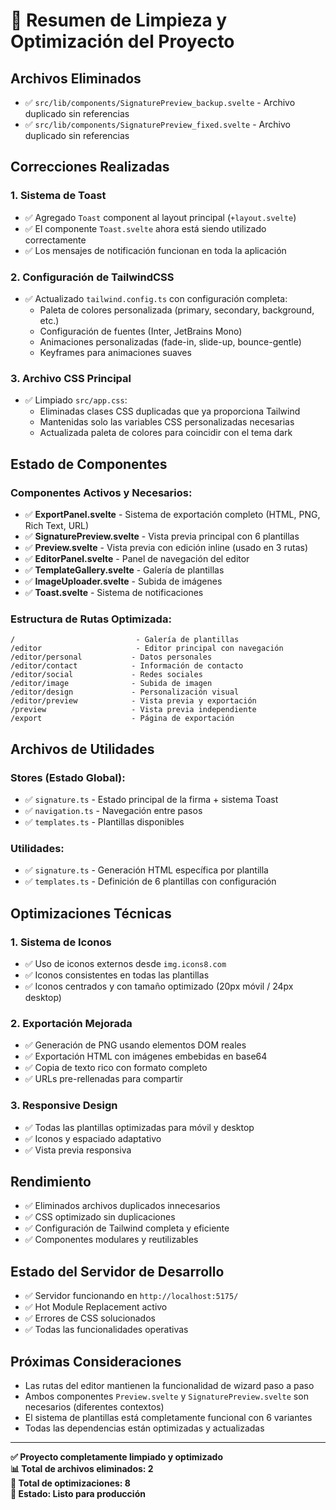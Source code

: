 # 🧹 Resumen de Limpieza y Optimización del Proyecto

## Archivos Eliminados
- ✅ `src/lib/components/SignaturePreview_backup.svelte` - Archivo duplicado sin referencias
- ✅ `src/lib/components/SignaturePreview_fixed.svelte` - Archivo duplicado sin referencias

## Correcciones Realizadas

### 1. Sistema de Toast
- ✅ Agregado `Toast` component al layout principal (`+layout.svelte`)
- ✅ El componente `Toast.svelte` ahora está siendo utilizado correctamente
- ✅ Los mensajes de notificación funcionan en toda la aplicación

### 2. Configuración de TailwindCSS
- ✅ Actualizado `tailwind.config.ts` con configuración completa:
  - Paleta de colores personalizada (primary, secondary, background, etc.)
  - Configuración de fuentes (Inter, JetBrains Mono)
  - Animaciones personalizadas (fade-in, slide-up, bounce-gentle)
  - Keyframes para animaciones suaves

### 3. Archivo CSS Principal
- ✅ Limpiado `src/app.css`:
  - Eliminadas clases CSS duplicadas que ya proporciona Tailwind
  - Mantenidas solo las variables CSS personalizadas necesarias
  - Actualizada paleta de colores para coincidir con el tema dark

## Estado de Componentes

### Componentes Activos y Necesarios:
- ✅ **ExportPanel.svelte** - Sistema de exportación completo (HTML, PNG, Rich Text, URL)
- ✅ **SignaturePreview.svelte** - Vista previa principal con 6 plantillas
- ✅ **Preview.svelte** - Vista previa con edición inline (usado en 3 rutas)
- ✅ **EditorPanel.svelte** - Panel de navegación del editor
- ✅ **TemplateGallery.svelte** - Galería de plantillas
- ✅ **ImageUploader.svelte** - Subida de imágenes
- ✅ **Toast.svelte** - Sistema de notificaciones

### Estructura de Rutas Optimizada:
```
/                           - Galería de plantillas
/editor                     - Editor principal con navegación
/editor/personal           - Datos personales
/editor/contact            - Información de contacto
/editor/social             - Redes sociales
/editor/image              - Subida de imagen
/editor/design             - Personalización visual
/editor/preview            - Vista previa y exportación
/preview                   - Vista previa independiente
/export                    - Página de exportación
```

## Archivos de Utilidades

### Stores (Estado Global):
- ✅ `signature.ts` - Estado principal de la firma + sistema Toast
- ✅ `navigation.ts` - Navegación entre pasos
- ✅ `templates.ts` - Plantillas disponibles

### Utilidades:
- ✅ `signature.ts` - Generación HTML específica por plantilla
- ✅ `templates.ts` - Definición de 6 plantillas con configuración

## Optimizaciones Técnicas

### 1. Sistema de Iconos
- ✅ Uso de iconos externos desde `img.icons8.com`
- ✅ Iconos consistentes en todas las plantillas
- ✅ Iconos centrados y con tamaño optimizado (20px móvil / 24px desktop)

### 2. Exportación Mejorada
- ✅ Generación de PNG usando elementos DOM reales
- ✅ Exportación HTML con imágenes embebidas en base64
- ✅ Copia de texto rico con formato completo
- ✅ URLs pre-rellenadas para compartir

### 3. Responsive Design
- ✅ Todas las plantillas optimizadas para móvil y desktop
- ✅ Iconos y espaciado adaptativo
- ✅ Vista previa responsiva

## Rendimiento
- ✅ Eliminados archivos duplicados innecesarios
- ✅ CSS optimizado sin duplicaciones
- ✅ Configuración de Tailwind completa y eficiente
- ✅ Componentes modulares y reutilizables

## Estado del Servidor de Desarrollo
- ✅ Servidor funcionando en `http://localhost:5175/`
- ✅ Hot Module Replacement activo
- ✅ Errores de CSS solucionados
- ✅ Todas las funcionalidades operativas

## Próximas Consideraciones
- Las rutas del editor mantienen la funcionalidad de wizard paso a paso
- Ambos componentes `Preview.svelte` y `SignaturePreview.svelte` son necesarios (diferentes contextos)
- El sistema de plantillas está completamente funcional con 6 variantes
- Todas las dependencias están optimizadas y actualizadas

---

**✅ Proyecto completamente limpiado y optimizado**  
**📊 Total de archivos eliminados: 2**  
**🔧 Total de optimizaciones: 8**  
**🚀 Estado: Listo para producción**
